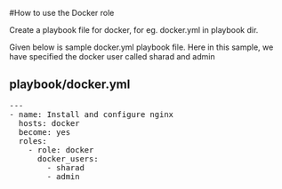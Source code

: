 #How to use the Docker role

Create a playbook file for docker, for eg. docker.yml in playbook dir.

Given below is sample docker.yml playbook file. Here in this sample, we have specified the docker user called sharad and admin

## playbook/docker.yml
<pre>
---
- name: Install and configure nginx
  hosts: docker
  become: yes
  roles:
    - role: docker
      docker_users:
        - sharad
        - admin
</pre>